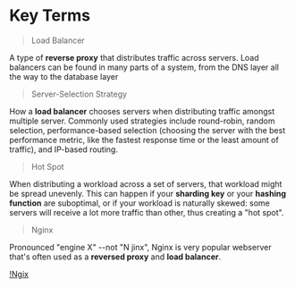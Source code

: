 # Key Terms

> Load Balancer

  A type of **reverse proxy** that distributes traffic across servers. Load balancers can be found in many parts of a system, from the DNS layer all the way to the database layer

> Server-Selection Strategy 

  How a **load balancer** chooses servers when distributing traffic amongst multiple server. Commonly used strategies include round-robin, random selection, performance-based selection (choosing the server with the best performance metric, like the fastest response time or the least amount of traffic), and IP-based routing.

> Hot Spot 

  When distributing a workload across a set of servers, that workload might be spread unevenly. This can happen if your **sharding key** or your **hashing function** are suboptimal, or if your workload is naturally skewed: some servers will receive a lot more traffic than other, thus creating a "hot spot".

> Nginx 

  Pronounced "engine X" --not "N jinx", Nginx is very popular webserver that's often used as a **reversed proxy** and **load balancer**.


 [!Ngix](https://www.f5.com/go/product/welcome-to-nginx)